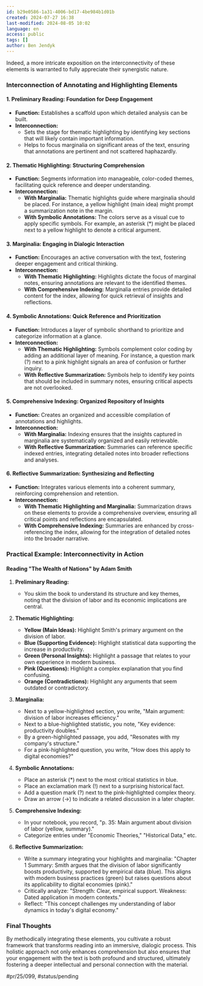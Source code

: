 ```yaml
---
id: b29e0586-1a31-4006-bd17-4be984b1d01b
created: 2024-07-27 16:38
last-modified: 2024-08-05 10:02
language: en
access: public
tags: []
author: Ben Jendyk
---
```


Indeed, a more intricate exposition on the interconnectivity of these elements is warranted to fully appreciate their synergistic nature.

### Interconnection of Annotating and Highlighting Elements

#### **1. Preliminary Reading: Foundation for Deep Engagement**

- **Function:** Establishes a scaffold upon which detailed analysis can be built.
- **Interconnection:** 
  - Sets the stage for thematic highlighting by identifying key sections that will likely contain important information.
  - Helps to focus marginalia on significant areas of the text, ensuring that annotations are pertinent and not scattered haphazardly.

#### **2. Thematic Highlighting: Structuring Comprehension**

- **Function:** Segments information into manageable, color-coded themes, facilitating quick reference and deeper understanding.
- **Interconnection:**
  - **With Marginalia:** Thematic highlights guide where marginalia should be placed. For instance, a yellow highlight (main idea) might prompt a summarization note in the margin.
  - **With Symbolic Annotations:** The colors serve as a visual cue to apply specific symbols. For example, an asterisk (*) might be placed next to a yellow highlight to denote a critical argument.

#### **3. Marginalia: Engaging in Dialogic Interaction**

- **Function:** Encourages an active conversation with the text, fostering deeper engagement and critical thinking.
- **Interconnection:**
  - **With Thematic Highlighting:** Highlights dictate the focus of marginal notes, ensuring annotations are relevant to the identified themes.
  - **With Comprehensive Indexing:** Marginalia entries provide detailed content for the index, allowing for quick retrieval of insights and reflections.

#### **4. Symbolic Annotations: Quick Reference and Prioritization**

- **Function:** Introduces a layer of symbolic shorthand to prioritize and categorize information at a glance.
- **Interconnection:**
  - **With Thematic Highlighting:** Symbols complement color coding by adding an additional layer of meaning. For instance, a question mark (?) next to a pink highlight signals an area of confusion or further inquiry.
  - **With Reflective Summarization:** Symbols help to identify key points that should be included in summary notes, ensuring critical aspects are not overlooked.

#### **5. Comprehensive Indexing: Organized Repository of Insights**

- **Function:** Creates an organized and accessible compilation of annotations and highlights.
- **Interconnection:**
  - **With Marginalia:** Indexing ensures that the insights captured in marginalia are systematically organized and easily retrievable.
  - **With Reflective Summarization:** Summaries can reference specific indexed entries, integrating detailed notes into broader reflections and analyses.

#### **6. Reflective Summarization: Synthesizing and Reflecting**

- **Function:** Integrates various elements into a coherent summary, reinforcing comprehension and retention.
- **Interconnection:**
  - **With Thematic Highlighting and Marginalia:** Summarization draws on these elements to provide a comprehensive overview, ensuring all critical points and reflections are encapsulated.
  - **With Comprehensive Indexing:** Summaries are enhanced by cross-referencing the index, allowing for the integration of detailed notes into the broader narrative.

### Practical Example: Interconnectivity in Action

#### Reading "The Wealth of Nations" by Adam Smith

1. **Preliminary Reading:**
	- You skim the book to understand its structure and key themes, noting that the division of labor and its economic implications are central.

2. **Thematic Highlighting:**
	- **Yellow (Main Ideas):** Highlight Smith's primary argument on the division of labor.
	- **Blue (Supporting Evidence):** Highlight statistical data supporting the increase in productivity.
	- **Green (Personal Insights):** Highlight a passage that relates to your own experience in modern business.
	- **Pink (Questions):** Highlight a complex explanation that you find confusing.
	- **Orange (Contradictions):** Highlight any arguments that seem outdated or contradictory.

3. **Marginalia:**
	- Next to a yellow-highlighted section, you write, "Main argument: division of labor increases efficiency."
	- Next to a blue-highlighted statistic, you note, "Key evidence: productivity doubles."
	- By a green-highlighted passage, you add, "Resonates with my company's structure."
	- For a pink-highlighted question, you write, "How does this apply to digital economies?"

4. **Symbolic Annotations:**
	- Place an asterisk (*) next to the most critical statistics in blue.
	- Place an exclamation mark (!) next to a surprising historical fact.
	- Add a question mark (?) next to the pink-highlighted complex theory.
	- Draw an arrow (→) to indicate a related discussion in a later chapter.

5. **Comprehensive Indexing:**
	- In your notebook, you record, "p. 35: Main argument about division of labor (yellow, summary)."
	- Categorize entries under "Economic Theories," "Historical Data," etc.

6. **Reflective Summarization:**
	- Write a summary integrating your highlights and marginalia: "Chapter 1 Summary: Smith argues that the division of labor significantly boosts productivity, supported by empirical data (blue). This aligns with modern business practices (green) but raises questions about its applicability to digital economies (pink)."
	- Critically analyze: "Strength: Clear, empirical support. Weakness: Dated application in modern contexts."
	- Reflect: "This concept challenges my understanding of labor dynamics in today's digital economy."

### Final Thoughts

By methodically integrating these elements, you cultivate a robust framework that transforms reading into an immersive, dialogic process. This holistic approach not only enhances comprehension but also ensures that your engagement with the text is both profound and structured, ultimately fostering a deeper intellectual and personal connection with the material.


#pr/25/099, #status/pending